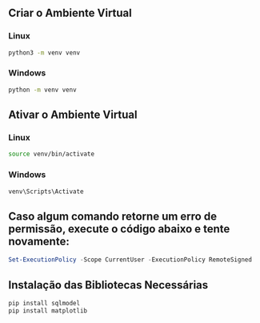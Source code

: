 ## Criar o Ambiente Virtual

### Linux
```sh
python3 -m venv venv
```

### Windows
```sh
python -m venv venv
```

## Ativar o Ambiente Virtual

### Linux
```sh
source venv/bin/activate
```

### Windows
```sh
venv\Scripts\Activate
```

## Caso algum comando retorne um erro de permissão, execute o código abaixo e tente novamente:

```powershell
Set-ExecutionPolicy -Scope CurrentUser -ExecutionPolicy RemoteSigned
```

## Instalação das Bibliotecas Necessárias
```sh
pip install sqlmodel
pip install matplotlib
